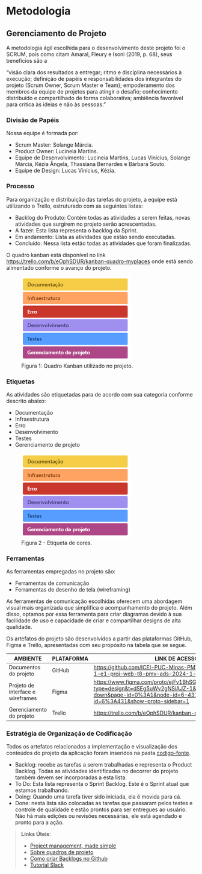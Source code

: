 
# Metodologia

## Gerenciamento de Projeto
A metodologia ágil escolhida para o desenvolvimento deste projeto foi o SCRUM, pois como citam Amaral, Fleury e Isoni (2019, p. 68), seus benefícios são a

“visão clara dos resultados a entregar; ritmo e disciplina necessários à execução; definição de papéis e responsabilidades dos integrantes do projeto (Scrum Owner, Scrum Master e Team); empoderamento dos membros da equipe de projetos para atingir o desafio; conhecimento distribuído e compartilhado de forma colaborativa; ambiência favorável para crítica às ideias e não às pessoas.”

### Divisão de Papéis

Nossa equipe é formada por:
- Scrum Master: Solange Márcia.
- Product Owner: Lucineia Martins.
- Equipe de Desenvolvimento: Lucineia Martins, Lucas Vinícius, Solange Márcia, Kézia Ângela, Thassiana Bernardes e Bárbara Souto.
- Equipe de Design: Lucas Vinícius, Kézia.

### Processo

Para organização e distribuição das tarefas do projeto, a equipe está utilizando o Trello, estruturado com as seguintes listas: 

<ul>
  <li>Backlog do Produto: Contém todas as atividades a serem feitas, novas atividades que surgirem no projeto serão acrescentadas.</li>
  <li>A fazer: Esta lista representa o backlog da Sprint.</li>
  <li>Em andamento: Lista as atividades que estão sendo executadas.</li>
  <li>Concluído: Nessa lista estão todas as atividades que foram finalizadas.</li>
 </ul>

O quadro kanban está disponível no link https://trello.com/b/eOphSDUR/kanban-quadro-myplaces onde está sendo alimentado conforme o avanço do projeto.

<figure> 
  <img src="https://github.com/ICEI-PUC-Minas-PMV-ADS/pmv-ads-2024-1-e1-proj-web-t8-pmv-ads-2024-1-e1-projmyplaces/blob/main/documentos/img/Etiquetas.png">
    <figcaption>Figura 1: Quadro Kanban utilizado no projeto.</figcaption>
</figure> 
  
<h3>Etiquetas</h3>
<p>As atividades são etiquetadas para de acordo com sua categoria conforme descrito abaixo:</p>

<ul>
  <li>Documentação</li>
  <li>Infraestrutura</li>
  <li>Erro</li>
  <li>Desenvolvimento</li>
  <li>Testes</li>
  <li>Gerenciamento de projeto</li>
</ul>

<figure> 
  <img src="https://github.com/ICEI-PUC-Minas-PMV-ADS/pmv-ads-2024-1-e1-proj-web-t8-pmv-ads-2024-1-e1-projmyplaces/blob/main/documentos/img/Etiquetas.png">
    <figcaption>Figura 2 - Etiqueta de cores.</figcaption>
</figure> 
  
### Ferramentas

As ferramentas empregadas no projeto são:

- Ferramentas de comunicação
- Ferramentas de desenho de tela (wireframing)

As ferramentas de comunicação escolhidas oferecem uma abordagem visual mais organizada que simplifica o acompanhamento do projeto. Além disso, optamos por essa ferramenta para criar diagramas devido à sua facilidade de uso e capacidade de criar e compartilhar designs de alta qualidade.

<p>Os artefatos do projeto são desenvolvidos a partir das plataformas GitHub, Figma e Trello, apresentadas com seu propósito na tabela que se segue.<p/>

| AMBIENTE | PLATAFORMA |LINK DE ACESSO                 |
|--------------------|--------------------------------------------------------------------------------|----------------------------------------|
|Documentos do projeto  | GitHub | https://github.com/ICEI-PUC-Minas-PMV-ADS/pmv-ads-2024-1-e1-proj-web-t8-pmv-ads-2024-1-e1-projmyplaces |
|Projeto de interface e wireframes | Figma |https://www.figma.com/proto/ejFv1BhSGfapMhtXNPPIap/Untitled?type=design&t=dSEg5uWy2gNSiAJZ-1&scaling=scale-down&page-id=0%3A1&node-id=6-431&starting-point-node-id=6%3A431&show-proto-sidebar=1|
|Gerenciamento do projeto  | Trello |https://trello.com/b/eOphSDUR/kanban-quadro-myplaces|

### Estratégia de Organização de Codificação 

Todos os artefatos relacionados a implementação e visualização dos conteúdos do projeto da aplicação foram inseridos na pasta [codigo-fonte](https://github.com/ICEI-PUC-Minas-PMV-ADS/ads-e1-exemplo-vida-de-estudante/tree/main/codigo-fonte). 
- Backlog: recebe as tarefas a serem trabalhadas e representa o Product Backlog. Todas as atividades identificadas no decorrer do projeto também devem ser incorporadas a esta lista. 
- To Do: Esta lista representa o Sprint Backlog. Este é o Sprint atual que estamos trabalhando. 
- Doing: Quando uma tarefa tiver sido iniciada, ela é movida para cá. 
- Done: nesta lista são colocadas as tarefas que passaram pelos testes e controle de qualidade e estão prontos para ser entregues ao usuário. Não há mais edições ou revisões necessárias, ele está agendado e pronto para a ação.

> **Links Úteis**:
> - [Project management, made simple](https://github.com/features/project-management/)
> - [Sobre quadros de projeto](https://docs.github.com/pt/github/managing-your-work-on-github/about-project-boards)
> - [Como criar Backlogs no Github](https://www.youtube.com/watch?v=RXEy6CFu9Hk)
> - [Tutorial Slack](https://slack.com/intl/en-br/)




